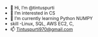 - 👋 Hi, I’m @tintuspurti
- 👀 I’m interested in CS
- 🌱 I’m currently learning Python NUMPY
- skill -Linux, SQL, AWS EC2, C, 
- 📫 Tintuspurti970@gmail.com

<!---
tintuspurti/tintuspurti is a ✨ special ✨ repository because its `README.md` (this file) appears on your GitHub profile.
You can click the Preview link to take a look at your changes.
--->
